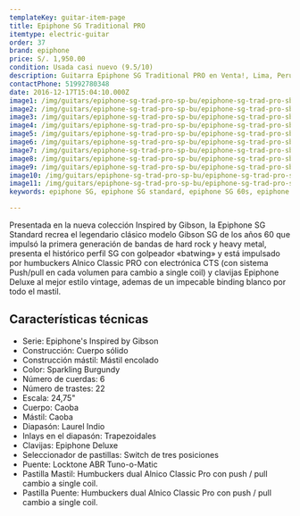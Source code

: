 ```yaml
---
templateKey: guitar-item-page
title: Epiphone SG Traditional PRO
itemtype: electric-guitar
order: 37
brand: epiphone
price: S/. 1,950.00
condition: Usada casi nuevo (9.5/10)
description: Guitarra Epiphone SG Traditional PRO en Venta!, Lima, Peru
contactPhone: 51992780348
date: 2016-12-17T15:04:10.000Z
image1: /img/guitars/epiphone-sg-trad-pro-sp-bu/epiphone-sg-trad-pro-sb-01.jpg
image2: /img/guitars/epiphone-sg-trad-pro-sp-bu/epiphone-sg-trad-pro-sb-02.jpg
image3: /img/guitars/epiphone-sg-trad-pro-sp-bu/epiphone-sg-trad-pro-sb-03.jpg
image4: /img/guitars/epiphone-sg-trad-pro-sp-bu/epiphone-sg-trad-pro-sb-04.jpg
image5: /img/guitars/epiphone-sg-trad-pro-sp-bu/epiphone-sg-trad-pro-sb-05.jpg
image6: /img/guitars/epiphone-sg-trad-pro-sp-bu/epiphone-sg-trad-pro-sb-06.jpg
image7: /img/guitars/epiphone-sg-trad-pro-sp-bu/epiphone-sg-trad-pro-sb-07.jpg
image8: /img/guitars/epiphone-sg-trad-pro-sp-bu/epiphone-sg-trad-pro-sb-08.jpg
image9: /img/guitars/epiphone-sg-trad-pro-sp-bu/epiphone-sg-trad-pro-sb-09.jpg
image10: /img/guitars/epiphone-sg-trad-pro-sp-bu/epiphone-sg-trad-pro-sb-10.jpg
image11: /img/guitars/epiphone-sg-trad-pro-sp-bu/epiphone-sg-trad-pro-sb-11.jpg
keywords: epiphone SG, epiphone SG standard, epiphone SG 60s, epiphone sg traditional PRO, epiphone sg pro

---
```

Presentada en la nueva colección Inspired by Gibson, la Epiphone SG Standard recrea el legendario clásico modelo Gibson SG de los años 60 que impulsó la primera generación de bandas de hard rock y heavy metal, presenta el histórico perfil SG con golpeador «batwing» y está impulsado por humbuckers Alnico Classic PRO con electrónica CTS (con sistema Push/pull en cada volumen para cambio a single coil) y clavijas Epiphone Deluxe al mejor estilo vintage, ademas de un impecable binding blanco por todo el mastil.


## Características técnicas

* Serie: Epiphone's Inspired by Gibson
* Construcción: Cuerpo sólido
* Construcción mástil: Mástil encolado
* Color: Sparkling Burgundy
* Número de cuerdas: 6
* Número de trastes: 22
* Escala: 24,75"
* Cuerpo: Caoba
* Mástil: Caoba
* Diapasón: Laurel Indio
* Inlays en el diapasón: Trapezoidales
* Clavijas: Epiphone Deluxe
* Seleccionador de pastillas: Switch de tres posiciones
* Puente: Locktone ABR Tuno-o-Matic
* Pastilla Mastil: Humbuckers dual Alnico Classic Pro con push / pull cambio a single coil.
* Pastilla Puente: Humbuckers dual Alnico Classic Pro con push / pull cambio a single coil.